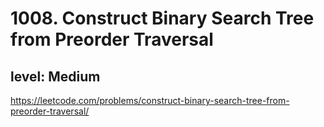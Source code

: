 # 1008. Construct Binary Search Tree from Preorder Traversal
## level: Medium

https://leetcode.com/problems/construct-binary-search-tree-from-preorder-traversal/
